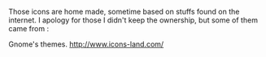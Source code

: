Those icons are home made, sometime based on stuffs found on the internet.
I apology for those I didn't keep the ownership, but some of them came from :

Gnome's themes.
http://www.icons-land.com/
